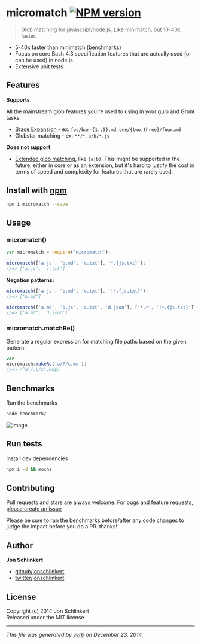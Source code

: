 # micromatch [![NPM version](https://badge.fury.io/js/micromatch.svg)](http://badge.fury.io/js/micromatch)

> Glob matching for javascript/node.js. Like minimatch, but 10-40x faster.

 - 5-40x faster than minimatch ([benchmarks](#benchmarks))
 - Focus on core Bash 4.3 specification features that are actually used (or can be used) in node.js
 - Extensive unit tests

## Features

**Supports**

All the mainstream glob features you're used to using in your gulp and Grunt tasks:

 + [Brace Expansion] - ex. `foo/bar-{1..5}.md`, `one/{two,three}/four.md`
 + Globstar matching - ex. `**/*`, `a/b/*.js`

**Does not support**

 + [Extended glob matching][extended], like `(a|b)`. This might be supported in the future, either in core or as an extension, but it's hard to justify the cost in terms of speed and complexity for features that are rarely used.


## Install with [npm](npmjs.org)

```bash
npm i micromatch --save
```


## Usage

### micromatch()

```js
var micromatch = require('micromatch');

micromatch(['a.js', 'b.md', 'c.txt'], '*.{js,txt}');
//=> ['a.js', 'c.txt']
```

**Negation patterns:**

```js
micromatch(['a.js', 'b.md', 'c.txt'], '!*.{js,txt}');
//=> ['b.md']

micromatch(['a.md', 'b.js', 'c.txt', 'd.json'], ['*.*', '!*.{js,txt}']);
//=> ['a.md', 'd.json']
```

### micromatch.matchRe()

Generate a regular expression for matching file paths based on the given pattern:

```js
var
micromatch.makeRe('a/?/c.md');
//=> /^a\/.\/c\.md$/
```


## Benchmarks

Run the benchmarks

```bash
node benchmark/
```

![image](https://cloud.githubusercontent.com/assets/383994/5535193/1c28a4a2-8a45-11e4-813a-0236586aa990.png)


## Run tests

Install dev dependencies

```bash
npm i -d && mocha
```


## Contributing
Pull requests and stars are always welcome. For bugs and feature requests, [please create an issue](https://github.com/jonschlinkert/micromatch/issues)

Please be sure to run the benchmarks before/after any code changes to judge the impact before you do a PR. thanks!

## Author

**Jon Schlinkert**
 
+ [github/jonschlinkert](https://github.com/jonschlinkert)
+ [twitter/jonschlinkert](http://twitter.com/jonschlinkert) 

## License
Copyright (c) 2014 Jon Schlinkert  
Released under the MIT license

***

_This file was generated by [verb](https://github.com/assemble/verb) on December 23, 2014._

[extended]: http://mywiki.wooledge.org/BashGuide/Patterns#Extended_Globs
[Brace Expansion]: https://github.com/jonschlinkert/braces